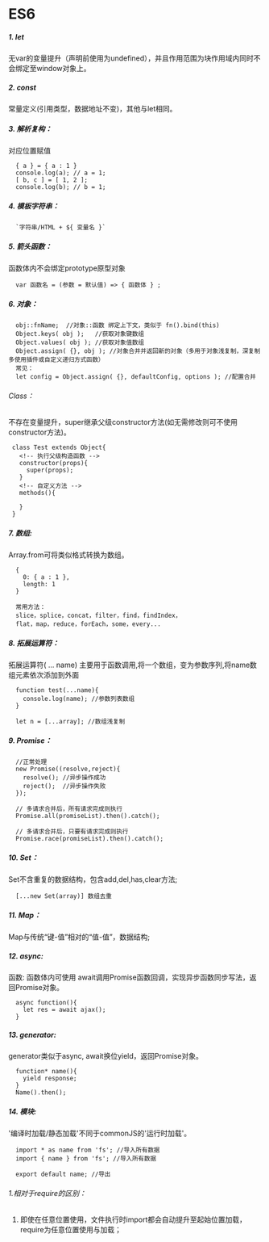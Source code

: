 # ES6


##### 1. let

无var的变量提升（声明前使用为undefined），并且作用范围为块作用域内同时不会绑定至window对象上。

##### 2. const

常量定义(引用类型，数据地址不变)，其他与let相同。

##### 3. 解析复构：

对应位置赋值

```
  { a } = { a : 1 }
  console.log(a); // a = 1;
  [ b, c ] = [ 1, 2 ];
  console.log(b); // b = 1;
```

##### 4. 模板字符串：

```
  `字符串/HTML + ${ 变量名 }`
```

##### 5. 箭头函数：

函数体内不会绑定prototype原型对象

```
  var 函数名 = (参数 = 默认值) => { 函数体 } ;
```

##### 6. 对象：

```
  obj::fnName;  //对象::函数 绑定上下文，类似于 fn().bind(this)
  Object.keys( obj );   //获取对象键数组
  Object.values( obj ); //获取对象值数组
  Object.assign( {}, obj ); //对象合并并返回新的对象（多用于对象浅复制，深复制多使用插件或自定义递归方式函数）
  常见：
  let config = Object.assign( {}, defaultConfig, options ); //配置合并
```

###### Class：

不存在变量提升，super继承父级constructor方法(如无需修改则可不使用constructor方法)。

```
 class Test extends Object{
   <!-- 执行父级构造函数 -->
   constructor(props){
     super(props);
   }
   <!-- 自定义方法 -->
   methods(){

   }
 }
```

##### 7. 数组:

Array.from可将类似格式转换为数组。

```
  {
    0: { a : 1 },
    length: 1
  }
  
  常用方法：
  slice，splice，concat，filter，find，findIndex，
  flat，map，reduce，forEach，some，every...
```

##### 8. 拓展运算符：

拓展运算符( ... name) 主要用于函数调用,将一个数组，变为参数序列,将name数组元素依次添加到外面

```
  function test(...name){
    console.log(name); //参数列表数组
  }

  let n = [...array]; //数组浅复制
```

##### 9. Promise：

```
  //正常处理
  new Promise((resolve,reject){
    resolve(); //异步操作成功
    reject();  //异步操作失败
  });
  
  // 多请求合并后，所有请求完成则执行
  Promise.all(promiseList).then().catch();

  // 多请求合并后，只要有请求完成则执行
  Promise.race(promiseList).then().catch();
```

##### 10. Set：

Set不含重复的数据结构，包含add,del,has,clear方法;
```
  [...new Set(array)] 数组去重
```

##### 11. Map：

Map与传统“键-值”相对的“值-值”，数据结构;


##### 12. async:

函数: 函数体内可使用 await调用Promise函数回调，实现异步函数同步写法，返回Promise对象。

```
  async function(){
    let res = await ajax();
  }
```

##### 13. generator:

generator类似于async, await换位yield，返回Promise对象。

```
  function* name(){
    yield response;
  }
  Name().then();
```

##### 14. 模块:

'编译时加载/静态加载'不同于commonJS的'运行时加载'。

```
  import * as name from 'fs'; //导入所有数据
  import { name } from 'fs'; //导入所有数据

  export default name; //导出
```

###### 1.相对于require的区别：
  
  1. 即使在任意位置使用，文件执行时import都会自动提升至起始位置加载，require为任意位置使用与加载；

